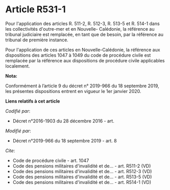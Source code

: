 # Article R531-1

Pour l'application des articles R. 511-2, R. 512-3, R. 513-5 et R. 514-1 dans les collectivités d'outre-mer et en Nouvelle-
Calédonie, la référence au   tribunal judiciaire est remplacée, en tant que de besoin, par la référence au tribunal de
première instance. 

Pour l'application de ces articles en Nouvelle-Calédonie, la référence aux dispositions des articles 1047 à 1049 du code de
procédure civile est remplacée par la référence aux dispositions de procédure civile applicables localement.

**Nota:**

Conformément à l’article 9 du décret n° 2019-966 du 18 septembre 2019, les présentes dispositions entrent en vigueur le 1er
janvier 2020.

**Liens relatifs à cet article**

_Codifié par_:

  - Décret n°2016-1903 du 28 décembre 2016 - art.

_Modifié par_:

  - Décret n°2019-966 du 18 septembre 2019 - art. 8

_Cite_:

  - Code de procédure civile - art. 1047
  - Code des pensions militaires d'invalidité et de... - art. R511-2 (VD)
  - Code des pensions militaires d'invalidité et de... - art. R512-3 (VD)
  - Code des pensions militaires d'invalidité et de... - art. R513-5 (VD)
  - Code des pensions militaires d'invalidité et de... - art. R514-1 (VD)
